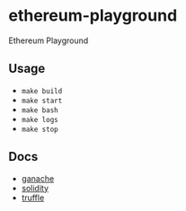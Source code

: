 # ethereum-playground

Ethereum Playground

## Usage

* `make build`
* `make start`
* `make bash`
* `make logs`
* `make stop`

## Docs

* [ganache](https://www.trufflesuite.com/ganache)
* [solidity](https://soliditylang.org/)
* [truffle](https://www.trufflesuite.com/)
